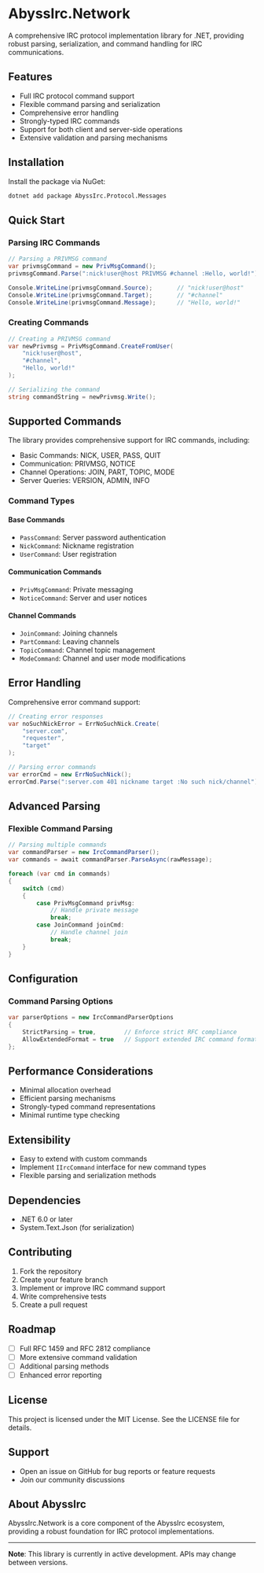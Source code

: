 # AbyssIrc.Network

A comprehensive IRC protocol implementation library for .NET, providing robust parsing, serialization, and command handling for IRC communications.

## Features

- Full IRC protocol command support
- Flexible command parsing and serialization
- Comprehensive error handling
- Strongly-typed IRC commands
- Support for both client and server-side operations
- Extensive validation and parsing mechanisms

## Installation

Install the package via NuGet:

```bash
dotnet add package AbyssIrc.Protocol.Messages
```

## Quick Start

### Parsing IRC Commands

```csharp
// Parsing a PRIVMSG command
var privmsgCommand = new PrivMsgCommand();
privmsgCommand.Parse(":nick!user@host PRIVMSG #channel :Hello, world!");

Console.WriteLine(privmsgCommand.Source);       // "nick!user@host"
Console.WriteLine(privmsgCommand.Target);       // "#channel"
Console.WriteLine(privmsgCommand.Message);      // "Hello, world!"
```

### Creating Commands

```csharp
// Creating a PRIVMSG command
var newPrivmsg = PrivMsgCommand.CreateFromUser(
    "nick!user@host",
    "#channel",
    "Hello, world!"
);

// Serializing the command
string commandString = newPrivmsg.Write();
```

## Supported Commands

The library provides comprehensive support for IRC commands, including:

- Basic Commands: NICK, USER, PASS, QUIT
- Communication: PRIVMSG, NOTICE
- Channel Operations: JOIN, PART, TOPIC, MODE
- Server Queries: VERSION, ADMIN, INFO

### Command Types

#### Base Commands
- `PassCommand`: Server password authentication
- `NickCommand`: Nickname registration
- `UserCommand`: User registration

#### Communication Commands
- `PrivMsgCommand`: Private messaging
- `NoticeCommand`: Server and user notices

#### Channel Commands
- `JoinCommand`: Joining channels
- `PartCommand`: Leaving channels
- `TopicCommand`: Channel topic management
- `ModeCommand`: Channel and user mode modifications

## Error Handling

Comprehensive error command support:

```csharp
// Creating error responses
var noSuchNickError = ErrNoSuchNick.Create(
    "server.com",
    "requester",
    "target"
);

// Parsing error commands
var errorCmd = new ErrNoSuchNick();
errorCmd.Parse(":server.com 401 nickname target :No such nick/channel");
```

## Advanced Parsing

### Flexible Command Parsing

```csharp
// Parsing multiple commands
var commandParser = new IrcCommandParser();
var commands = await commandParser.ParseAsync(rawMessage);

foreach (var cmd in commands)
{
    switch (cmd)
    {
        case PrivMsgCommand privMsg:
            // Handle private message
            break;
        case JoinCommand joinCmd:
            // Handle channel join
            break;
    }
}
```

## Configuration

### Command Parsing Options

```csharp
var parserOptions = new IrcCommandParserOptions
{
    StrictParsing = true,        // Enforce strict RFC compliance
    AllowExtendedFormat = true   // Support extended IRC command formats
};
```

## Performance Considerations

- Minimal allocation overhead
- Efficient parsing mechanisms
- Strongly-typed command representations
- Minimal runtime type checking

## Extensibility

- Easy to extend with custom commands
- Implement `IIrcCommand` interface for new command types
- Flexible parsing and serialization methods

## Dependencies

- .NET 6.0 or later
- System.Text.Json (for serialization)

## Contributing

1. Fork the repository
2. Create your feature branch
3. Implement or improve IRC command support
4. Write comprehensive tests
5. Create a pull request

## Roadmap

- [ ] Full RFC 1459 and RFC 2812 compliance
- [ ] More extensive command validation
- [ ] Additional parsing methods
- [ ] Enhanced error reporting

## License

This project is licensed under the MIT License. See the LICENSE file for details.

## Support

- Open an issue on GitHub for bug reports or feature requests
- Join our community discussions

## About AbyssIrc

AbyssIrc.Network is a core component of the AbyssIrc ecosystem, providing a robust foundation for IRC protocol implementations.

---

**Note**: This library is currently in active development. APIs may change between versions.
